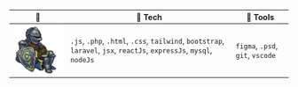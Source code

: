 
| 🪬 | 🚧 Tech  | 🔮 Tools |
| -------------------- | --- | --- |
| ![alt text](https://github.com/Albretus2/Albretus2/blob/main/XwI4.gif) | `.js`, `.php`, `.html`, `.css`, `tailwind`, `bootstrap`, `laravel`, `jsx`, `reactJs`, `expressJs`, `mysql`, `nodeJs` | `figma`, `.psd`, `git`, `vscode` |
